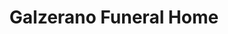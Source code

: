 ---
title: "Galzerano Funeral Home"
url: /philadelphia/galzerano-funeral-home/
shop: funeral directors
---